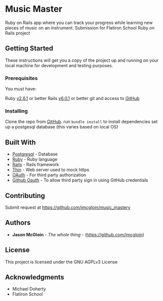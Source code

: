 # Music Master

Ruby on Rails app where you can track your progress while learning new pieces of music on an instrument.  Submission for Flatiron School Ruby on Rails project

## Getting Started

These instructions will get you a copy of the project up and running on your local machine for development and testing purposes.

### Prerequisites

You must have:

Ruby [v2.6.1](https://www.ruby-lang.org/en/downloads/) or better
Rails [v6.0.1](https://rubygems.org/gems/rails/versions/6.0.1) or better
git and access to [GitHub](https://github.com/)

### Installing

Clone the repo from [GitHub](https://github.com/jmcgloin/music_mastery).
run `bundle install` to install dependencies
set up a postgesql database (this varies based on local OS)

## Built With

* [Postgresql](https://rubygems.org/gems/pg) - Database
* [Ruby](https://www.ruby-lang.org) - Ruby language
* [Rails](https://rubygems.org/gems/rails) - Rails framework
* [Thin](https://rubygems.org/gems/thin) - Web server used to mock https
* [OAuth](https://rubygems.org/gems/oauth) - For third party authorization
* [Github Oauth](https://rubygems.org/gems/github-oauth) - To allow third party sign in using GitHub credentials

## Contributing

Submit request at https://github.com/jmcgloin/music_mastery

## Authors

* **Jason McGloin** - *The whole thing* - (https://github.com/jmcgloin)

## License

This project is licensed under the GNU AGPLv3 License

## Acknowledgments

* Michael Doherty
* Flatiron School
